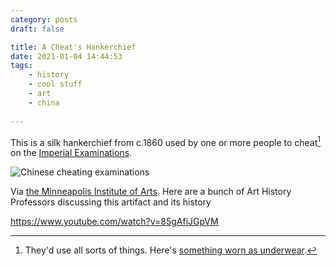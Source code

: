 ```yaml
---
category: posts
draft: false

title: A Cheat's Hankerchief
date: 2021-01-04 14:44:53
tags:
    - history
    - cool stuff
    - art
    - china
    
---
```


This is a silk hankerchief from c.1860 used by one or more people to cheat[^chinese_exam_cheat] on the [Imperial Examinations](https://en.wikipedia.org/wiki/Imperial_examination).

![Chinese cheating examinations](/misc/c/cheats-hankerchief.jpg)

Via [the Minneapolis Institute of Arts](https://collections.artsmia.org/art/12057/cheats-handkerchief-china). Here are a bunch of Art History Professors discussing this artifact and its history

https://www.youtube.com/watch?v=85gAfiJGpVM

[^chinese_exam_cheat]: They'd use all sorts of things. Here's [something worn as underwear](https://en.wikipedia.org/wiki/File:Imperial_examination_cheating_material.JPG).
